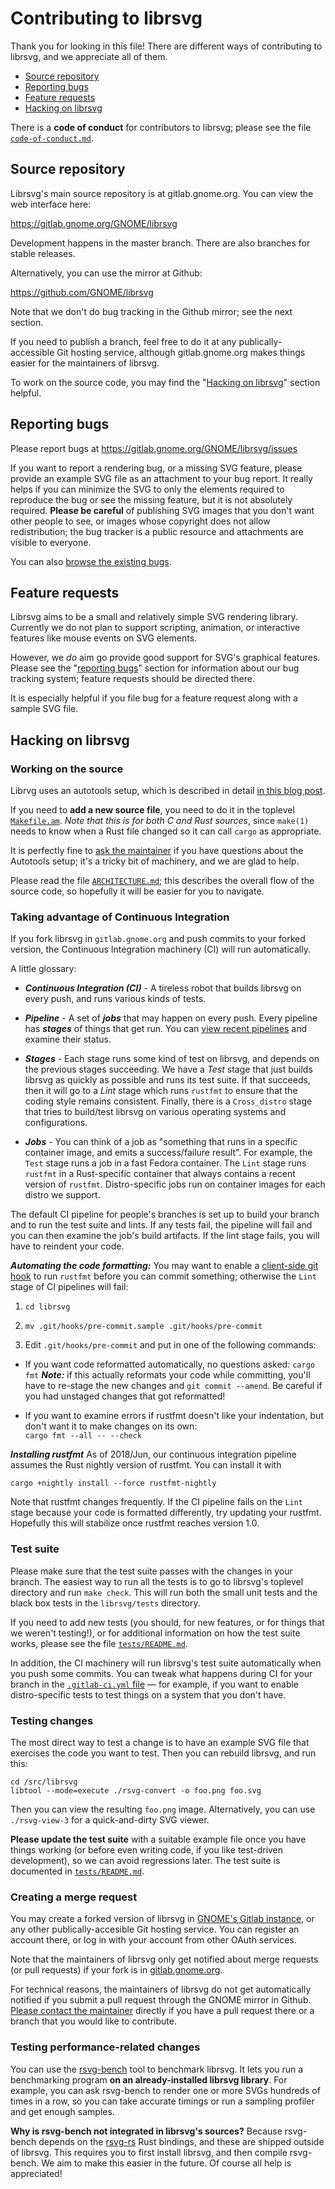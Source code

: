 Contributing to librsvg
=======================

Thank you for looking in this file!  There are different ways of
contributing to librsvg, and we appreciate all of them.

* [Source repository](#source-repository)
* [Reporting bugs](#reporting-bugs)
* [Feature requests](#feature-requests)
* [Hacking on librsvg](#hacking-on-librsvg)

There is a **code of conduct** for contributors to librsvg; please see the
file [`code-of-conduct.md`][coc].

## Source repository

Librsvg's main source repository is at gitlab.gnome.org.  You can view
the web interface here:

https://gitlab.gnome.org/GNOME/librsvg

Development happens in the master branch.  There are also branches for
stable releases.

Alternatively, you can use the mirror at Github:

https://github.com/GNOME/librsvg

Note that we don't do bug tracking in the Github mirror; see the next
section.

If you need to publish a branch, feel free to do it at any
publically-accessible Git hosting service, although gitlab.gnome.org
makes things easier for the maintainers of librsvg.

To work on the source code, you may find the "[Hacking on
librsvg](#hacking-on-librsvg)" section helpful.

## Reporting bugs

Please report bugs at https://gitlab.gnome.org/GNOME/librsvg/issues

If you want to report a rendering bug, or a missing SVG feature,
please provide an example SVG file as an attachment to your bug
report.  It really helps if you can minimize the SVG to only the
elements required to reproduce the bug or see the missing feature, but
it is not absolutely required.  **Please be careful** of publishing
SVG images that you don't want other people to see, or images whose
copyright does not allow redistribution; the bug tracker is a public
resource and attachments are visible to everyone.

You can also [browse the existing bugs][bugs-browse].

## Feature requests

Librsvg aims to be a small and relatively simple SVG rendering
library.  Currently we do not plan to support scripting, animation, or
interactive features like mouse events on SVG elements.

However, we *do* aim go provide good support for SVG's graphical
features.  Please see the "[reporting bugs](#reporting-bugs)" section for
information about our bug tracking system; feature requests should be
directed there.

It is especially helpful if you file bug for a feature request along
with a sample SVG file.

## Hacking on librsvg

### Working on the source

Librvg uses an autotools setup, which is described in detail [in this
blog post][blog].

If you need to **add a new source file**, you need to do it in the
toplevel [`Makefile.am`][toplevel-makefile].  *Note that this is for
both C and Rust sources*, since `make(1)` needs to know when a Rust
file changed so it can call `cargo` as appropriate.

It is perfectly fine to [ask the maintainer][maintainer] if you have
questions about the Autotools setup; it's a tricky bit of machinery,
and we are glad to help.

Please read the file [`ARCHITECTURE.md`][arch]; this describes the
overall flow of the source code, so hopefully it will be easier for
you to navigate.

### Taking advantage of Continuous Integration

If you fork librsvg in `gitlab.gnome.org` and push commits to your
forked version, the Continuous Integration machinery (CI) will run
automatically.

A little glossary:

* ***Continuous Integration (CI)*** - A tireless robot that builds
  librsvg on every push, and runs various kinds of tests.
  
* ***Pipeline*** - A set of ***jobs*** that may happen on every push.
  Every pipeline has ***stages*** of things that get run.  You can
  [view recent
  pipelines](https://gitlab.gnome.org/GNOME/librsvg/pipelines) and
  examine their status.
  
* ***Stages*** - Each stage runs some kind of test on librsvg, and
  depends on the previous stages succeeding.  We have a *Test* stage
  that just builds librsvg as quickly as possible and runs its test
  suite.  If that succeeds, then it will go to a *Lint* stage which
  runs `rustfmt` to ensure that the coding style remains consistent.
  Finally, there is a `Cross_distro` stage that tries to build/test
  librsvg on various operating systems and configurations.
  
* ***Jobs*** - You can think of a job as "something that runs in a
  specific container image, and emits a success/failure result".  For
  example, the `Test` stage runs a job in a fast Fedora container.
  The `Lint` stage runs `rustfmt` in a Rust-specific container that
  always contains a recent version of `rustfmt`.  Distro-specific jobs
  run on container images for each distro we support.
  
The default CI pipeline for people's branches is set up to build your
branch and to run the test suite and lints.  If any tests fail, the
pipeline will fail and you can then examine the job's build
artifacts.  If the lint stage fails, you will have to reindent your
code.

***Automating the code formatting:*** You may want to enable a
[client-side git
hook](https://git-scm.com/book/en/v2/Customizing-Git-Git-Hooks) to run
`rustfmt` before you can commit something; otherwise the `Lint` stage
of CI pipelines will fail:

1. `cd librsvg`

1. `mv .git/hooks/pre-commit.sample .git/hooks/pre-commit`

1. Edit `.git/hooks/pre-commit` and put in one of the following
   commands:

  * If you want code reformatted automatically, no questions asked:
    `cargo fmt`
    ***Note:*** if this actually reformats your code while committing,
    you'll have to re-stage the new changes and `git commit --amend`.  Be
    careful if you had unstaged changes that got reformatted!

  * If you want to examine errors if rustfmt doesn't like your
    indentation, but don't want it to make changes on its own:  
    `cargo fmt --all -- --check`

***Installing rustfmt*** As of 2018/Jun, our continuous integration
pipeline assumes the Rust nightly version of rustfmt.  You can install
it with

```
cargo +nightly install --force rustfmt-nightly
```

Note that rustfmt changes frequently.  If the CI pipeline fails on the
`Lint` stage because your code is formatted differently, try updating
your rustfmt.  Hopefully this will stabilize once rustfmt reaches
version 1.0.

### Test suite

Please make sure that the test suite passes with the changes in your
branch.  The easiest way to run all the tests is to go to librsvg's
toplevel directory and run `make check`.  This will run both the small
unit tests and the black box tests in the `librsvg/tests` directory.

If you need to add new tests (you should, for new features, or for
things that we weren't testing!), or for additional information on how
the test suite works, please see the file
[`tests/README.md`][tests-readme].

In addition, the CI machinery will run librsvg's test suite
automatically when you push some commits.  You can tweak what happens
during CI for your branch in the [`.gitlab-ci.yml`
file](.gitlab-ci.yml) — for example, if you want to enable
distro-specific tests to test things on a system that you don't have.

### Testing changes

The most direct way to test a change is to have an example SVG file
that exercises the code you want to test.  Then you can rebuild
librsvg, and run this:

```
cd /src/librsvg
libtool --mode=execute ./rsvg-convert -o foo.png foo.svg
```

Then you can view the resulting `foo.png` image.  Alternatively, you
can use `./rsvg-view-3` for a quick-and-dirty SVG viewer.

**Please update the test suite** with a suitable example file once you
have things working (or before even writing code, if you like
test-driven development), so we can avoid regressions later.  The test
suite is documented in [`tests/README.md`][tests-readme].

### Creating a merge request

You may create a forked version of librsvg in [GNOME's Gitlab
instance][gitlab], or any other publically-accesible Git hosting
service.  You can register an account there, or log in with your
account from other OAuth services.

Note that the maintainers of librsvg only get notified about merge
requests (or pull requests) if your fork is in
[gitlab.gnome.org][gitlab].

For technical reasons, the maintainers of librsvg do not get
automatically notified if you submit a pull request through the GNOME
mirror in Github.  [Please contact the maintainer][maintainer] directly if you
have a pull request there or a branch that you would like to
contribute.

### Testing performance-related changes

You can use the [rsvg-bench] tool to benchmark librsvg.  It lets you
run a benchmarking program **on an already-installed librsvg
library**.  For example, you can ask rsvg-bench to render one or more
SVGs hundreds of times in a row, so you can take accurate timings or
run a sampling profiler and get enough samples.

**Why is rsvg-bench not integrated in librsvg's sources?**  Because
rsvg-bench depends on the [rsvg-rs] Rust bindings, and these are
shipped outside of librsvg.  This requires you to first install
librsvg, and then compile rsvg-bench.  We aim to make this easier in
the future.  Of course all help is appreciated!

[coc]: code-of-conduct.md
[gitlab]: https://gitlab.gnome.org/GNOME/librsvg
[bugs-browse]: https://gitlab.gnome.org/GNOME/librsvg/issues
[maintainer]: README.md#maintainers
[tests-readme]: tests/README.md
[blog]: https://people.gnome.org/~federico/blog/librsvg-build-infrastructure.html
[toplevel-makefile]: Makefile.am
[tests-readme]: tests/README.md
[rsvg-bench]: https://gitlab.gnome.org/federico/rsvg-bench
[rsvg-rs]: https://github.com/selaux/rsvg-rs
[arch]: ARCHITECTURE.md
